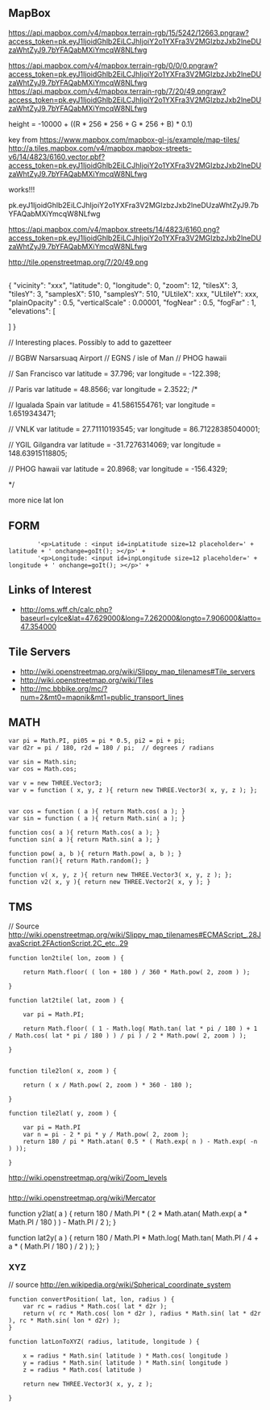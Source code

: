 
## MapBox

https://api.mapbox.com/v4/mapbox.terrain-rgb/15/5242/12663.pngraw?access_token=pk.eyJ1IjoidGhlb2EiLCJhIjoiY2o1YXFra3V2MGIzbzJxb2lneDUzaWhtZyJ9.7bYFAQabMXiYmcqW8NLfwg

https://api.mapbox.com/v4/mapbox.terrain-rgb/0/0/0.pngraw?access_token=pk.eyJ1IjoidGhlb2EiLCJhIjoiY2o1YXFra3V2MGIzbzJxb2lneDUzaWhtZyJ9.7bYFAQabMXiYmcqW8NLfwg
https://api.mapbox.com/v4/mapbox.terrain-rgb/7/20/49.pngraw?access_token=pk.eyJ1IjoidGhlb2EiLCJhIjoiY2o1YXFra3V2MGIzbzJxb2lneDUzaWhtZyJ9.7bYFAQabMXiYmcqW8NLfwg


height = -10000 + ((R * 256 * 256 + G * 256 + B) * 0.1)

key from https://www.mapbox.com/mapbox-gl-js/example/map-tiles/
http://a.tiles.mapbox.com/v4/mapbox.mapbox-streets-v6/14/4823/6160.vector.pbf?access_token=pk.eyJ1IjoidGhlb2EiLCJhIjoiY2o1YXFra3V2MGIzbzJxb2lneDUzaWhtZyJ9.7bYFAQabMXiYmcqW8NLfwg

works!!!

pk.eyJ1IjoidGhlb2EiLCJhIjoiY2o1YXFra3V2MGIzbzJxb2lneDUzaWhtZyJ9.7bYFAQabMXiYmcqW8NLfwg

https://api.mapbox.com/v4/mapbox.streets/14/4823/6160.png?access_token=pk.eyJ1IjoidGhlb2EiLCJhIjoiY2o1YXFra3V2MGIzbzJxb2lneDUzaWhtZyJ9.7bYFAQabMXiYmcqW8NLfwg


http://tile.openstreetmap.org/7/20/49.png


## 
{
	"vicinity": "xxx",
	"latitude": 0,
	"longitude": 0,
	"zoom": 12,
	"tilesX": 3,
	"tilesY": 3,
	"samplesX": 510,
	"samplesY": 510,
	"ULtileX": xxx,
	"ULtileY": xxx,
	"plainOpacity" : 0.5,
	"verticalScale" : 0.00001,
	"fogNear" : 0.5,
	"fogFar" : 1,
	"elevations": [

]
}

// Interesting places. Possibly to add to gazetteer

// BGBW Narsarsuaq Airport
// EGNS / isle of Man
// PHOG hawaii


// San Francisco
	var latitude = 37.796;
	var longitude = -122.398;

// Paris
	var latitude = 48.8566;
	var longitude = 2.3522;
/*

// Igualada Spain
	var latitude = 41.5861554761;
	var longitude = 1.6519343471;

// VNLK
	var latitude = 27.71110193545;
	var longitude = 86.71228385040001;

// YGIL Gilgandra
	var latitude = -31.7276314069;
	var longitude = 148.63915118805;

// PHOG hawaii
	var latitude = 20.8968;
	var longitude = -156.4329;

*/

more nice lat lon

## FORM

			'<p>Latitude : <input id=inpLatitude size=12 placeholder=' + latitude + ' onchange=goIt(); ></p>' +
			'<p>Longitude: <input id=inpLongitude size=12 placeholder=' + longitude + ' onchange=goIt(); ></p>' +

## Links of Interest

* http://oms.wff.ch/calc.php?baseurl=cylce&lat=47.629000&long=7.262000&longto=7.906000&latto=47.354000


## Tile Servers

* http://wiki.openstreetmap.org/wiki/Slippy_map_tilenames#Tile_servers
* http://wiki.openstreetmap.org/wiki/Tiles
* http://mc.bbbike.org/mc/?num=2&mt0=mapnik&mt1=public_transport_lines



## MATH


	var pi = Math.PI, pi05 = pi * 0.5, pi2 = pi + pi;
	var d2r = pi / 180, r2d = 180 / pi;  // degrees / radians

	var sin = Math.sin;
	var cos = Math.cos;

	var v = new THREE.Vector3;
	var v = function ( x, y, z ){ return new THREE.Vector3( x, y, z ); };


	var cos = function ( a ){ return Math.cos( a ); }
	var sin = function ( a ){ return Math.sin( a ); }

	function cos( a ){ return Math.cos( a ); }
	function sin( a ){ return Math.sin( a ); }

	function pow( a, b ){ return Math.pow( a, b ); }
	function ran(){ return Math.random(); }

	function v( x, y, z ){ return new THREE.Vector3( x, y, z ); };
	function v2( x, y ){ return new THREE.Vector2( x, y ); }



## TMS

// Source http://wiki.openstreetmap.org/wiki/Slippy_map_tilenames#ECMAScript_.28JavaScript.2FActionScript.2C_etc..29


	function lon2tile( lon, zoom ) {

		return Math.floor( ( lon + 180 ) / 360 * Math.pow( 2, zoom ) );

	}

	function lat2tile( lat, zoom ) {

		var pi = Math.PI;

		return Math.floor( ( 1 - Math.log( Math.tan( lat * pi / 180 ) + 1 / Math.cos( lat * pi / 180 ) ) / pi ) / 2 * Math.pow( 2, zoom ) );

	}


	function tile2lon( x, zoom ) {

		return ( x / Math.pow( 2, zoom ) * 360 - 180 );

	}

	function tile2lat( y, zoom ) {

		var pi = Math.PI
		var n = pi - 2 * pi * y / Math.pow( 2, zoom );
		return 180 / pi * Math.atan( 0.5 * ( Math.exp( n ) - Math.exp( -n ) ));

	}

http://wiki.openstreetmap.org/wiki/Zoom_levels

### 

http://wiki.openstreetmap.org/wiki/Mercator

function y2lat( a ) { return 180 / Math.PI * ( 2 * Math.atan( Math.exp( a * Math.PI / 180 ) ) - Math.PI / 2 ); }

function lat2y( a ) { return 180 / Math.PI * Math.log( Math.tan( Math.PI / 4 + a * ( Math.PI / 180 ) / 2 ) ); }




### XYZ

// source http://en.wikipedia.org/wiki/Spherical_coordinate_system

	function convertPosition( lat, lon, radius ) {
		var rc = radius * Math.cos( lat * d2r );
		return v( rc * Math.cos( lon * d2r ), radius * Math.sin( lat * d2r ), rc * Math.sin( lon * d2r) );
	}

	function latLonToXYZ( radius, latitude, longitude ) {

		x = radius * Math.sin( latitude ) * Math.cos( longitude )
		y = radius * Math.sin( latitude ) * Math.sin( longitude )
		z = radius * Math.cos( latitude )

		return new THREE.Vector3( x, y, z );

	}




